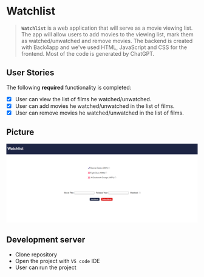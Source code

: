 # Watchlist

> **`Watchlist`** is a web application that will serve as a movie viewing list. The app will allow users to add movies to the viewing list, mark them as watched/unwatched and remove movies. The backend is created with Back4app and we've used HTML, JavaScript and CSS for the frontend. Most of the code is generated by ChatGPT.


## User Stories

The following **required** functionality is completed:
- [x]  User can view the list of films he watched/unwatched.
- [x]  User can add movies he watched/unwatched in the list of films.
- [x]  User can remove movies he watched/unwatched in the list of films.

## Picture

<img src='App_picture.png' title='Picture' alt='App Demo'/>


## Development server

* Clone repository
* Open the project with `VS code` IDE
* User can run the project

